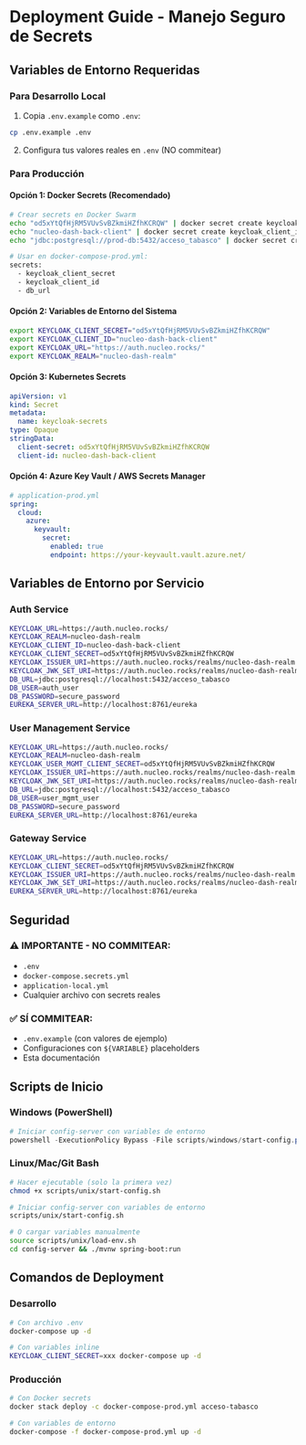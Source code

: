 # Deployment Guide - Manejo Seguro de Secrets

## Variables de Entorno Requeridas

### Para Desarrollo Local
1. Copia `.env.example` como `.env`:
```bash
cp .env.example .env
```

2. Configura tus valores reales en `.env` (NO commitear)

### Para Producción

#### Opción 1: Docker Secrets (Recomendado)
```bash
# Crear secrets en Docker Swarm
echo "od5xYtQfHjRM5VUvSvBZkmiHZfhKCRQW" | docker secret create keycloak_client_secret -
echo "nucleo-dash-back-client" | docker secret create keycloak_client_id -
echo "jdbc:postgresql://prod-db:5432/acceso_tabasco" | docker secret create db_url -

# Usar en docker-compose-prod.yml:
secrets:
  - keycloak_client_secret
  - keycloak_client_id
  - db_url
```

#### Opción 2: Variables de Entorno del Sistema
```bash
export KEYCLOAK_CLIENT_SECRET="od5xYtQfHjRM5VUvSvBZkmiHZfhKCRQW"
export KEYCLOAK_CLIENT_ID="nucleo-dash-back-client"
export KEYCLOAK_URL="https://auth.nucleo.rocks/"
export KEYCLOAK_REALM="nucleo-dash-realm"
```

#### Opción 3: Kubernetes Secrets
```yaml
apiVersion: v1
kind: Secret
metadata:
  name: keycloak-secrets
type: Opaque
stringData:
  client-secret: od5xYtQfHjRM5VUvSvBZkmiHZfhKCRQW
  client-id: nucleo-dash-back-client
```

#### Opción 4: Azure Key Vault / AWS Secrets Manager
```yaml
# application-prod.yml
spring:
  cloud:
    azure:
      keyvault:
        secret:
          enabled: true
          endpoint: https://your-keyvault.vault.azure.net/
```

## Variables de Entorno por Servicio

### Auth Service
```bash
KEYCLOAK_URL=https://auth.nucleo.rocks/
KEYCLOAK_REALM=nucleo-dash-realm
KEYCLOAK_CLIENT_ID=nucleo-dash-back-client
KEYCLOAK_CLIENT_SECRET=od5xYtQfHjRM5VUvSvBZkmiHZfhKCRQW
KEYCLOAK_ISSUER_URI=https://auth.nucleo.rocks/realms/nucleo-dash-realm
KEYCLOAK_JWK_SET_URI=https://auth.nucleo.rocks/realms/nucleo-dash-realm/protocol/openid-connect/certs
DB_URL=jdbc:postgresql://localhost:5432/acceso_tabasco
DB_USER=auth_user
DB_PASSWORD=secure_password
EUREKA_SERVER_URL=http://localhost:8761/eureka
```

### User Management Service
```bash
KEYCLOAK_URL=https://auth.nucleo.rocks/
KEYCLOAK_REALM=nucleo-dash-realm
KEYCLOAK_USER_MGMT_CLIENT_SECRET=od5xYtQfHjRM5VUvSvBZkmiHZfhKCRQW
KEYCLOAK_ISSUER_URI=https://auth.nucleo.rocks/realms/nucleo-dash-realm
KEYCLOAK_JWK_SET_URI=https://auth.nucleo.rocks/realms/nucleo-dash-realm/protocol/openid-connect/certs
DB_URL=jdbc:postgresql://localhost:5432/acceso_tabasco
DB_USER=user_mgmt_user
DB_PASSWORD=secure_password
EUREKA_SERVER_URL=http://localhost:8761/eureka
```

### Gateway Service
```bash
KEYCLOAK_URL=https://auth.nucleo.rocks/
KEYCLOAK_CLIENT_SECRET=od5xYtQfHjRM5VUvSvBZkmiHZfhKCRQW
KEYCLOAK_ISSUER_URI=https://auth.nucleo.rocks/realms/nucleo-dash-realm
KEYCLOAK_JWK_SET_URI=https://auth.nucleo.rocks/realms/nucleo-dash-realm/protocol/openid-connect/certs
EUREKA_SERVER_URL=http://localhost:8761/eureka
```

## Seguridad

### ⚠️ IMPORTANTE - NO COMMITEAR:
- `.env`
- `docker-compose.secrets.yml`
- `application-local.yml`
- Cualquier archivo con secrets reales

### ✅ SÍ COMMITEAR:
- `.env.example` (con valores de ejemplo)
- Configuraciones con `${VARIABLE}` placeholders
- Esta documentación

## Scripts de Inicio

### Windows (PowerShell)
```powershell
# Iniciar config-server con variables de entorno
powershell -ExecutionPolicy Bypass -File scripts/windows/start-config.ps1
```

### Linux/Mac/Git Bash
```bash
# Hacer ejecutable (solo la primera vez)
chmod +x scripts/unix/start-config.sh

# Iniciar config-server con variables de entorno
scripts/unix/start-config.sh

# O cargar variables manualmente
source scripts/unix/load-env.sh
cd config-server && ./mvnw spring-boot:run
```

## Comandos de Deployment

### Desarrollo
```bash
# Con archivo .env
docker-compose up -d

# Con variables inline
KEYCLOAK_CLIENT_SECRET=xxx docker-compose up -d
```

### Producción
```bash
# Con Docker secrets
docker stack deploy -c docker-compose-prod.yml acceso-tabasco

# Con variables de entorno
docker-compose -f docker-compose-prod.yml up -d
```